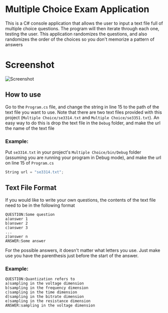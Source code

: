 # Multiple Choice Exam Application
This is a C# console application that allows the user to input a text file full of multiple choice questions. The program will then iterate through each one, testing the user. This application randomizes the questions, and also randomizes the order of the choices so you don't memorize a pattern of answers

# Screenshot
![Screenshot](http://i.imgur.com/zdLrJbP.png)

## How to use
Go to the ```Program.cs``` file, and change the string in line 15 to the path of the text file you want to use. Note that there are two text files provided with this project (```Multiple Choice/se3314.txt``` and ```Multiple Choice/se3351.txt```). An easy way to do this is drop the text file in the ```Debug``` folder, and make the url the name of the text file 

### Example:
Put ```se3314.txt``` in your project's ```Multiple Choice/bin/Debug``` folder (assuming you are running your program in Debug mode), and make the url on line 15 of ```Program.cs```

```cs
String url = "se3314.txt";
```

## Text File Format
If you would like to write your own questions, the contents of the text file need to be in the following format

```
QUESTION:Some question
a)answer 1
b)answer 2
c)answer 3
...
z)answer n
ANSWER:Some answer
```

For the possible answers, it doesn't matter what letters you use. Just make use you have the parenthesis just before the start of the answer.

### Example:
```
QUESTION:Quantization refers to
a)sampling in the voltage dimension
b)sampling in the frequency dimension
c)sampling in the time dimension
d)sampling in the bitrate dimension
e)sampling in the resistance dimension
ANSWER:sampling in the voltage dimension
```

